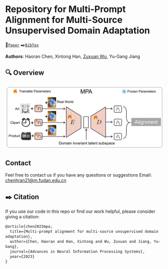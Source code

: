 # Repository for Multi-Prompt Alignment for Multi-Source Unsupervised Domain Adaptation 

 :bookmark_tabs:[`Paper`](https://arxiv.org/pdf/2209.15210) 
 :black_nib:[`BibTex`](#black_nib-citation) 

**Authors**: Haoran Chen, Xintong Han, [Zuxuan Wu](https://zxwu.azurewebsites.net/),  Yu-Gang Jiang

## :mag: Overview
<p align="center">
<img src="./overview.png" width="720px"/>  
<be>
</p>

## Contact
Feel free to contact us if you have any questions or suggestions 
Email: chenhran21@m.fudan.edu.cn

## :black_nib: Citation
If you use our code in this repo or find our work helpful, please consider giving a citation:

```
@article{chen2023mpa,
  title={Multi-prompt alignment for multi-source unsupervised domain adaptation},
  author={Chen, Haoran and Han, Xintong and Wu, Zuxuan and Jiang, Yu-Gang},
  journal={Advances in Neural Information Processing Systems},
  year={2023}
}
```
